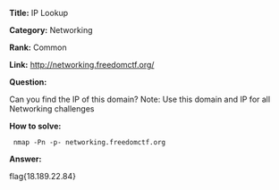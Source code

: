 **Title:** IP Lookup

**Category:** Networking

**Rank:** Common

**Link:** http://networking.freedomctf.org/

**Question:**

Can you find the IP of this domain? Note: Use this domain and IP for all Networking challenges

**How to solve:**
```
 nmap -Pn -p- networking.freedomctf.org
```


**Answer:**
 
flag{18.189.22.84}